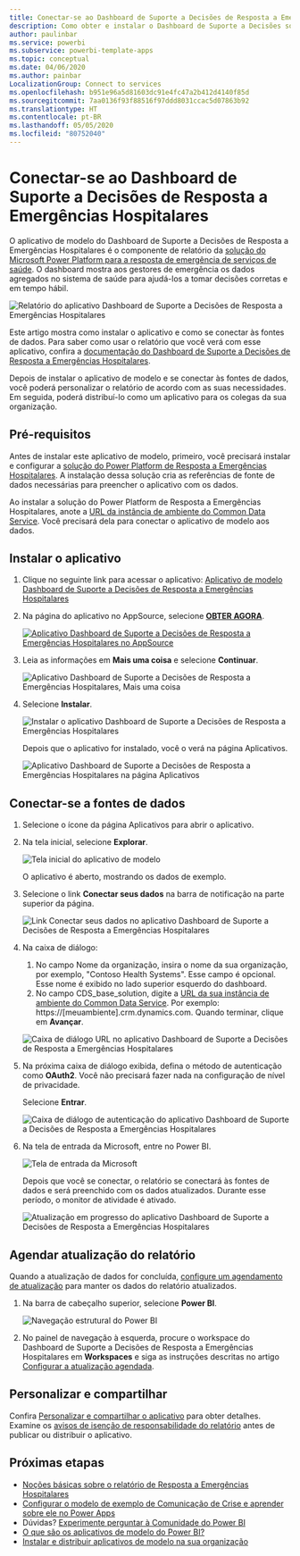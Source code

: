 ```yaml
---
title: Conectar-se ao Dashboard de Suporte a Decisões de Resposta a Emergências Hospitalares
description: Como obter e instalar o Dashboard de Suporte a Decisões sobre a COVID-19 do aplicativo de modelo de emergência de serviços de saúde e como se conectar aos dados
author: paulinbar
ms.service: powerbi
ms.subservice: powerbi-template-apps
ms.topic: conceptual
ms.date: 04/06/2020
ms.author: painbar
LocalizationGroup: Connect to services
ms.openlocfilehash: b951e96a5d81603dc91e4fc47a2b412d4140f85d
ms.sourcegitcommit: 7aa0136f93f88516f97ddd8031ccac5d07863b92
ms.translationtype: HT
ms.contentlocale: pt-BR
ms.lasthandoff: 05/05/2020
ms.locfileid: "80752040"
---
```

# <a name="connect-to-the-hospital-emergency-response-decision-support-dashboard"></a>Conectar-se ao Dashboard de Suporte a Decisões de Resposta a Emergências Hospitalares
O aplicativo de modelo do Dashboard de Suporte a Decisões de Resposta a Emergências Hospitalares é o componente de relatório da [solução do Microsoft Power Platform para a resposta de emergência de serviços de saúde](https://powerapps.microsoft.com/blog/emergency-response-solution-a-microsoft-power-platform-solution-for-healthcare-emergency-response/). O dashboard mostra aos gestores de emergência os dados agregados no sistema de saúde para ajudá-los a tomar decisões corretas e em tempo hábil.

![Relatório do aplicativo Dashboard de Suporte a Decisões de Resposta a Emergências Hospitalares](media/service-connect-to-health-emergency-response/service-health-emergency-response-app-report.png)

Este artigo mostra como instalar o aplicativo e como se conectar às fontes de dados. Para saber como usar o relatório que você verá com esse aplicativo, confira a [documentação do Dashboard de Suporte a Decisões de Resposta a Emergências Hospitalares](https://docs.microsoft.com/powerapps/sample-apps/emergency-response/deploy-configure#view-the-power-bi-dashboard).

Depois de instalar o aplicativo de modelo e se conectar às fontes de dados, você poderá personalizar o relatório de acordo com as suas necessidades. Em seguida, poderá distribuí-lo como um aplicativo para os colegas da sua organização.

## <a name="prerequisites"></a>Pré-requisitos

Antes de instalar este aplicativo de modelo, primeiro, você precisará instalar e configurar a [solução do Power Platform de Resposta a Emergências Hospitalares](https://docs.microsoft.com/powerapps/sample-apps/emergency-response/deploy-configure). A instalação dessa solução cria as referências de fonte de dados necessárias para preencher o aplicativo com os dados.

Ao instalar a solução do Power Platform de Resposta a Emergências Hospitalares, anote a [URL da instância de ambiente do Common Data Service](https://docs.microsoft.com/powerapps/sample-apps/emergency-response/deploy-configure#publish-the-power-bi-dashboard). Você precisará dela para conectar o aplicativo de modelo aos dados.

## <a name="install-the-app"></a>Instalar o aplicativo

1. Clique no seguinte link para acessar o aplicativo: [Aplicativo de modelo Dashboard de Suporte a Decisões de Resposta a Emergências Hospitalares](https://appsource.microsoft.com/en-us/product/power-bi/pbi-contentpacks.powerapps_healthcare)

1. Na página do aplicativo no AppSource, selecione [**OBTER AGORA**](https://appsource.microsoft.com/en-us/product/power-bi/pbi-contentpacks.powerapps_healthcare).

    [![Aplicativo Dashboard de Suporte a Decisões de Resposta a Emergências Hospitalares no AppSource](media/service-connect-to-health-emergency-response/service-health-emergency-response-app-appsource-get-it-now.png)](https://appsource.microsoft.com/en-us/product/power-bi/pbi-contentpacks.powerapps_healthcare)

1. Leia as informações em **Mais uma coisa** e selecione **Continuar**.

    ![Aplicativo Dashboard de Suporte a Decisões de Resposta a Emergências Hospitalares, Mais uma coisa](media/service-connect-to-health-emergency-response/service-health-emergency-response-1-more-thing.png)

1. Selecione **Instalar**. 

    ![Instalar o aplicativo Dashboard de Suporte a Decisões de Resposta a Emergências Hospitalares](media/service-connect-to-health-emergency-response/service-health-emergency-response-select-install.png)

    Depois que o aplicativo for instalado, você o verá na página Aplicativos.

   ![Aplicativo Dashboard de Suporte a Decisões de Resposta a Emergências Hospitalares na página Aplicativos](media/service-connect-to-health-emergency-response/service-health-emergency-response-app-apps-page-icon.png)

## <a name="connect-to-data-sources"></a>Conectar-se a fontes de dados

1. Selecione o ícone da página Aplicativos para abrir o aplicativo.

1. Na tela inicial, selecione **Explorar**.

   ![Tela inicial do aplicativo de modelo](media/service-connect-to-health-emergency-response/service-health-emergency-response-app-splash-screen.png)

   O aplicativo é aberto, mostrando os dados de exemplo.

1. Selecione o link **Conectar seus dados** na barra de notificação na parte superior da página.

   ![Link Conectar seus dados no aplicativo Dashboard de Suporte a Decisões de Resposta a Emergências Hospitalares](media/service-connect-to-health-emergency-response/service-health-emergency-response-app-connect-data.png)

1. Na caixa de diálogo:
   1. No campo Nome da organização, insira o nome da sua organização, por exemplo, "Contoso Health Systems". Esse campo é opcional. Esse nome é exibido no lado superior esquerdo do dashboard.
   1. No campo CDS_base_solution, digite a [URL da sua instância de ambiente do Common Data Service](https://docs.microsoft.com/powerapps/sample-apps/emergency-response/deploy-configure#publish-the-power-bi-dashboard). Por exemplo: https://[meuambiente].crm.dynamics.com. Quando terminar, clique em **Avançar**.

   ![Caixa de diálogo URL no aplicativo Dashboard de Suporte a Decisões de Resposta a Emergências Hospitalares](media/service-connect-to-health-emergency-response/service-health-emergency-response-app-url-dialog.png)

1. Na próxima caixa de diálogo exibida, defina o método de autenticação como **OAuth2**. Você não precisará fazer nada na configuração de nível de privacidade.

   Selecione **Entrar**.

   ![Caixa de diálogo de autenticação do aplicativo Dashboard de Suporte a Decisões de Resposta a Emergências Hospitalares](media/service-connect-to-health-emergency-response/service-health-emergency-response-app-authentication-dialog.png)

1. Na tela de entrada da Microsoft, entre no Power BI.

   ![Tela de entrada da Microsoft](media/service-connect-to-health-emergency-response/service-health-emergency-response-app-microsoft-login.png)

   Depois que você se conectar, o relatório se conectará às fontes de dados e será preenchido com os dados atualizados. Durante esse período, o monitor de atividade é ativado.

   ![Atualização em progresso do aplicativo Dashboard de Suporte a Decisões de Resposta a Emergências Hospitalares](media/service-connect-to-health-emergency-response/service-health-emergency-response-app-refresh-monitor.png)

## <a name="schedule-report-refresh"></a>Agendar atualização do relatório

Quando a atualização de dados for concluída, [configure um agendamento de atualização](../refresh-scheduled-refresh.md) para manter os dados do relatório atualizados.

1. Na barra de cabeçalho superior, selecione **Power BI**.

   ![Navegação estrutural do Power BI](media/service-connect-to-health-emergency-response/service-health-emergency-response-app-powerbi-breadcrumb.png)

1. No painel de navegação à esquerda, procure o workspace do Dashboard de Suporte a Decisões de Resposta a Emergências Hospitalares em **Workspaces** e siga as instruções descritas no artigo [Configurar a atualização agendada](../refresh-scheduled-refresh.md).

## <a name="customize-and-share"></a>Personalizar e compartilhar

Confira [Personalizar e compartilhar o aplicativo](../service-template-apps-install-distribute.md#customize-and-share-the-app) para obter detalhes. Examine os [avisos de isenção de responsabilidade do relatório](../create-reports/sample-covid-19-us.md#disclaimers) antes de publicar ou distribuir o aplicativo.

## <a name="next-steps"></a>Próximas etapas
* [Noções básicas sobre o relatório de Resposta a Emergências Hospitalares](https://docs.microsoft.com/powerapps/sample-apps/emergency-response/deploy-configure#view-the-power-bi-dashboard)
* [Configurar o modelo de exemplo de Comunicação de Crise e aprender sobre ele no Power Apps](https://docs.microsoft.com/powerapps/maker/canvas-apps/sample-crisis-communication-app)
* Dúvidas? [Experimente perguntar à Comunidade do Power BI](https://community.powerbi.com/)
* [O que são os aplicativos de modelo do Power BI?](../service-template-apps-overview.md)
* [Instalar e distribuir aplicativos de modelo na sua organização](../service-template-apps-install-distribute.md)
